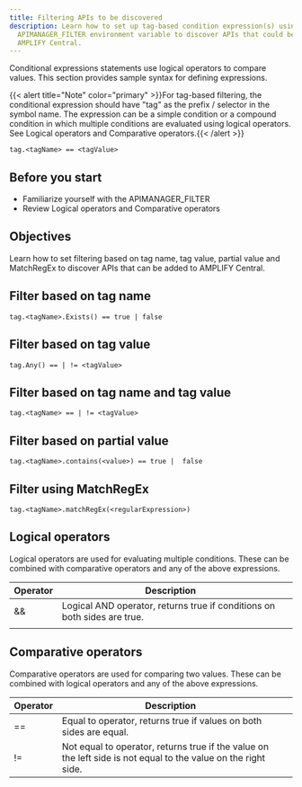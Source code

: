 ```yaml
---
title: Filtering APIs to be discovered
description: Learn how to set up tag-based condition expression(s) using the
  APIMANAGER_FILTER environment variable to discover APIs that could be added to
  AMPLIFY Central.
---
```

Conditional expressions statements use logical operators to compare values. This section provides sample syntax for defining expressions.

{{< alert title="Note" color="primary" >}}For tag-based filtering, the conditional expression should have "tag" as the prefix / selector in the symbol name.
The expression can be a simple condition or a compound condition in which multiple conditions are evaluated using logical operators. See Logical operators and Comparative operators.{{< /alert >}}

```
tag.<tagName> == <tagValue>
```

## Before you start

* Familiarize yourself with  the APIMANAGER_FILTER
* Review Logical operators and Comparative operators

## Objectives

Learn how to set filtering based on tag name, tag value, partial value and MatchRegEx to discover APIs that can be added to AMPLIFY Central.

## Filter based on tag name

```
tag.<tagName>.Exists() == true | false
```

## Filter based on tag value

```
tag.Any() == | != <tagValue>
```

## Filter based on tag name and tag value

```
tag.<tagName> == | != <tagValue>
```

## Filter based on partial value

```
tag.<tagName>.contains(<value>) == true |  false
```

## Filter using MatchRegEx

```
tag.<tagName>.matchRegEx(<regularExpression>)
```

## Logical operators

Logical operators are used for evaluating multiple conditions. These can be combined with comparative operators and any of the above expressions.

| Operator | Description                                                                |   |
|----------|----------------------------------------------------------------------------|---|
| &&       | Logical AND operator, returns true if conditions on both sides are true.   |   |
| ||       | Logical OR operator, returns true if the condition on either side is true. |   |
        
## Comparative operators

Comparative operators are used for comparing two values. These can be combined with logical operators and any of the above expressions.

| Operator | Description                                                                                                    |   |
|----------|----------------------------------------------------------------------------------------------------------------|---|
| ==       | Equal to operator, returns true if values on both sides are equal.                                             |   |
| !=       | Not equal to operator, returns true if the value on the left side is not equal to the value on the right side. |   |
